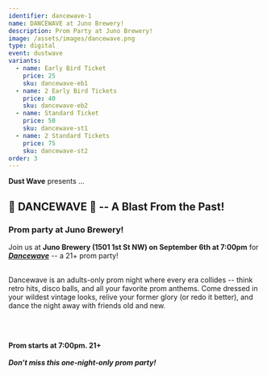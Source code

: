 ```yaml
---
identifier: dancewave-1
name: DANCEWAVE at Juno Brewery!
description: Prom Party at Juno Brewery!
image: /assets/images/dancewave.png
type: digital
event: dustwave
variants:
  - name: Early Bird Ticket
    price: 25
    sku: dancewave-eb1
  - name: 2 Early Bird Tickets
    price: 40
    sku: dancewave-eb2
  - name: Standard Ticket
    price: 50
    sku: dancewave-st1
  - name: 2 Standard Tickets
    price: 75
    sku: dancewave-st2
order: 3
---
```

<strong>Dust Wave</strong> presents ...
<br>
<h2>🪩 DANCEWAVE 💃 -- A Blast From the Past!</h2>
<h3>Prom party at Juno Brewery!</h3>
Join us at <strong>Juno Brewery (1501 1st St NW) on September 6th at 7:00pm</strong> for <a href="https://www.instagram.com/alicemusicofficial/" target="_blank"><strong><i>Dancewave</i></strong></a> -- a 21+ prom party!
<br><br>
<p>Dancewave is an adults-only prom night where every era collides -- think retro hits, disco balls, and all your favorite prom anthems. Come dressed in your wildest vintage looks, relive your former glory (or redo it better), and dance the night away with friends old and new.</p>
<br><br>

<strong>Prom starts at 7:00pm. 21+</strong>
<br><br>
<strong><i>Don’t miss this one-night-only prom party!</i></strong>